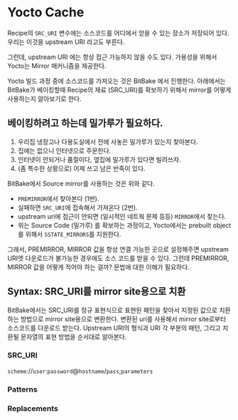 # Yocto Cache

Recipe의 `SRC_URI` 변수에는 소스코드를 어디에서 얻을 수 있는 장소가 저장되어 있다. 
우리는 이것을 upstream URI 라고도 부른다.

그런데, upstream URI 에는 항상 접근 가능하지 않을 수도 있다.
가용성을 위해서 Yocto는 Mirror 매커니즘을 제공한다.

Yocto 빌드 과정 중에 소스코드를 가져오는 것은 BitBake 에서 진행한다.
아래에서는 BitBake가 베이킹할때 Recipe의 재료 (SRC_URI)를 확보하기 위해서
mirror를 어떻게 사용하는지 알아보기로 한다.

## 베이킹하려고 하는데 밀가루가 필요하다.
1. 우리집 냉장고나 다용도실에서 전에 사놓은 밀가루가 있는지 찾아본다.
2. 집에는 없으니 인터넷으로 주문한다.
3. 인터넷이 안되거나 품절이다, 옆집에 밀가루가 있다면 빌려쓰자.
4. (좀 특수한 상황으로) 어제 쓰고 남은 반죽이 있다.

BitBake에서 Source mirror를 사용하는 것은 위와 같다. 
* `PREMIRROR`에서 찾아본다 (1번). 
* 실패하면 `SRC_URI`에 접속해서 가져온다 (2번). 
* upstream uri에 접근이 안되면 (일시적인 네트웍 문제 등등) `MIRROR`에서 찾는다.
* 위는 Source Code (밀가루) 를 확보하는 과정이고, Yocto에서는 prebuilt object를 위해서 `SSTATE_MIRRORS`를 지원한다.

그래서, PREMIRROR, MIRROR 값을 항상 연결 가능한 곳으로 설정해주면 upstream URI엣 다운로드가 불가능한 경우에도 소스 코드를 받을 수 있다.
그런데 PREMIRROR, MIRROR 값을 어떻게 적어야 하는 걸까?
문법애 대한 이해가 필요하다.

## Syntax: SRC_URI를 mirror site용으로 치환
BitBake에서는 SRC_URI를 정규 표현식으로 표현된 패턴을 찾아서 지정된 값으로 치환하는 방법으로 mirror site용으로 변환한다.
변환된 uri를 사용해서 mirror site로부터 소스코드를 다운로드 받는다. 
Upstream URI의 형식과 URI 각 부분의 패턴, 그리고 치환될 문자열의 표현 방법을 순서대로 알아본다. 

### SRC_URI

`scheme`://`user`:`password`@`hostname`/`pass`;`parameters`

### Patterns

### Replacements





